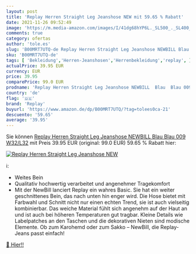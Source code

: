 ```yaml
---
layout: post
title: 'Replay Herren Straight Leg Jeanshose NEW mit 59.65 % Rabatt'
date: 2021-11-26 09:52:49
image: 'https://m.media-amazon.com/images/I/41dg68hYP6L._SL500_._SL400_.jpg'
comments: true
category: ofertas
author: 'tole.es'
slug: 'B00MRT7UTQ-de Replay Herren Straight Leg Jeanshose NEWBILL Blau Blau 009...'
sku: 'B00MRT7UTQ-de'
tags: [ 'Bekleidung','Herren-Jeanshosen','Herrenbekleidung','replay', ]
actualPrice: 39.95 EUR
currency: EUR
price: 39.95
comparePrice: 99.0 EUR
prodname: 'Replay Herren Straight Leg Jeanshose NEWBILL  Blau  Blau 009   W32/L32'
country: 'de'
flag: '🇩🇪'
brand: 'Replay'
buyurl: 'https://www.amazon.de/dp/B00MRT7UTQ/?tag=tolees0ca-21'
descuento: '59.65'
average: '39.95'
---
```


Sie können [Replay Herren Straight Leg Jeanshose NEWBILL  Blau  Blau 009   W32/L32](https://www.amazon.de/dp/B00MRT7UTQ/?tag=tolees0ca-21) mit Preis 39.95 EUR (original: 99.0 EUR) 59.65 % Rabatt hier:

[![Replay Herren Straight Leg Jeanshose NEW](https://m.media-amazon.com/images/I/41dg68hYP6L._SL500_._SL400_.jpg)](https://www.amazon.de/dp/B00MRT7UTQ/?tag=tolees0ca-21)

ℹ️:

- Weites Bein
- Qualitativ hochwertig verarbeitet und angenehmer Tragekomfort
- Mit der NewBill lanciert Replay ein wahres Basic. Sie hat ein weiter geschnittenes Bein, das nach unten hin enger wird. Die Hose bietet mit Farbwahl und Schnitt nicht nur einen echten Trend, sie ist auch vielseitig kombinierbar. Das weiche Material fühlt sich angenehm auf der Haut an und ist auch bei höheren Temperaturen gut tragbar. Kleine Details wie Labelpatches an den Taschen und die dekorativen Nieten sind modische Elemente. Ob zum Karohemd oder zum Sakko – NewBill, die Replay-Jeans passt einfach!

[🛒 Hier!!](https://www.amazon.de/dp/B00MRT7UTQ/?tag=tolees0ca-21)
